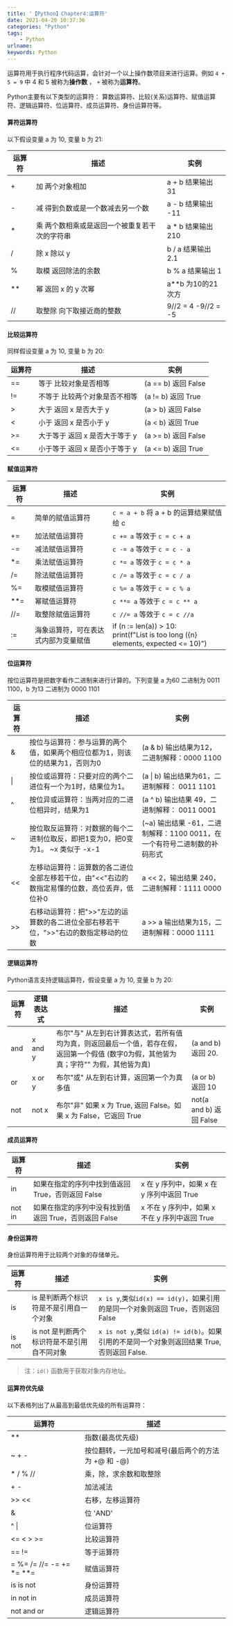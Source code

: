 ```yaml
---
title: '【Python】Chapter4:运算符'
date: 2021-04-20 10:37:36
categories: "Python"
tags:
	- Python
urlname:
keywords: Python
---
```


运算符用于执行程序代码运算，会针对一个以上操作数项目来进行运算。例如 `4 + 5 = 9` 中 4 和 5 被称为**操作数** ， `+` 被称为**运算符**。

Python主要有以下类型的运算符： 算数运算符、比较(关系)运算符、赋值运算符、逻辑运算符、位运算符、成员运算符、身份运算符等。

<!-- more -->

#### 算符运算符

以下假设变量 a 为 10, 变量 b 为 21:

| 运算符 | 描述                                          | 实例                   |
| ------ | --------------------------------------------- | ---------------------- |
| +      | 加 两个对象相加                               | a + b 结果输出 31      |
| -      | 减 得到负数或是一个数减去另一个数             | a - b 结果输出 -11     |
| *      | 乘 两个数相乘或是返回一个被重复若干次的字符串 | a * b 结果输出 210     |
| /      | 除 x 除以 y                                   | b / a 结果输出 2.1     |
| %      | 取模 返回除法的余数                           | b % a 结果输出 1       |
| **     | 幂 返回 x 的 y 次幂                           | a**b 为10的21次方      |
| //     | 取整除 向下取接近商的整数                     | 9//2 = 4    -9//2 = -5 |

#### 比较运算符

同样假设变量 a 为 10, 变量 b 为 20:

| 运算符 | 描述                           | 实例                 |
| ------ | ------------------------------ | -------------------- |
| ==     | 等于  比较对象是否相等         | (a == b)  返回 False |
| !=     | 不等于  比较两个对象是否不相等 | (a != b)  返回 True  |
| >      | 大于  返回 x 是否大于 y        | (a > b) 返回 False   |
| <      | 小于  返回 x 是否小于 y        | (a < b) 返回 True    |
| >=     | 大于等于 返回 x 是否大于等于 y | (a >= b) 返回 False  |
| <=     | 小于等于 返回 x 是否小于等于 y | (a <= b) 返回 True   |

#### 赋值运算符

| 运算符 | 描述                                 | 实例                                                         |
| ------ | ------------------------------------ | ------------------------------------------------------------ |
| =      | 简单的赋值运算符                     | `c = a + b` 将 a + b 的运算结果赋值给 c                      |
| +=     | 加法赋值运算符                       | `c += a` 等效于 `c = c + a`                                  |
| -=     | 减法赋值运算符                       | `c -= a` 等效于 `c = c - a`                                  |
| *=     | 乘法赋值运算符                       | `c *= a` 等效于 `c = c * a`                                  |
| /=     | 除法赋值运算符                       | `c /= a` 等效于 `c = c / a`                                  |
| %=     | 取模赋值运算符                       | `c %= a` 等效于 `c = c % a`                                  |
| **=    | 幂赋值运算符                         | `c **= a` 等效于 `c = c ** a`                                |
| //=    | 取整除赋值运算符                     | `c //= a` 等效于 `c = c //a`                                 |
| :=     | 海象运算符，可在表达式内部为变量赋值 | if (n := len(a)) > 10:<br />       print(f"List is too long ({n} elements, expected <= 10)") |

#### 位运算符

按位运算符是把数字看作二进制来进行计算的。下列变量 a 为60 二进制为 0011 1100，b 为13 二进制为 0000 1101

| 运算符 | 描述                                                         | 实例                                                         |
| ------ | ------------------------------------------------------------ | ------------------------------------------------------------ |
| &      | 按位与运算符：参与运算的两个值，如果两个相应位都为1，则该位的结果为1，否则为0 | (a & b) 输出结果为12，二进制解释：0000 1100                  |
| \|     | 按位或运算符：只要对应的两个二进位有一个为1时，结果位为1。   | (a \| b) 输出结果为61，二进制解释： 0011 1101                |
| ^      | 按位异或运算符：当两对应的二进位相异时，结果为1              | (a ^ b) 输出结果 49，二进制解释： 0011 0001                  |
| ~      | 按位取反运算符：对数据的每个二进制位取反，即把1变为0，把0变为1。 ~x 类似于 -x-1 | (~a) 输出结果 -61，二进制解释：1100 0011，在一个有符号二进制数的补码形式 |
| <<     | 左移动运算符：运算数的各二进位全部左移若干位，由"<<"右边的数指定易懂的位数，高位丢弃，低位补0 | a << 2，输出结果 240，二进制解释：1111 0000                  |
| >>     | 右移动运算符：把">>"左边的运算数的各二进位全部右移若干位，">>"右边的数指定移动的位数 | a >> a 输出结果为15，二进制解释：0000 1111                   |

#### 逻辑运算符

Python语言支持逻辑运算符，假设变量 a 为 10, 变量 b 为 20:

| 运算符 | 逻辑表达式 | 描述                                                         | 实例                    |
| ------ | ---------- | ------------------------------------------------------------ | ----------------------- |
| and    | x and y    | 布尔"与" 从左到右计算表达式，若所有值均为真，则返回最后一个值，若存在假，返回第一个假值 (数字0为假，其他皆为真；字符"" 为假，其他皆为真) | (a and b) 返回 20.      |
| or     | x or y     | 布尔"或" 从左到右计算，返回第一个为真多值                    | (a or b) 返回 10        |
| not    | not x      | 布尔"非" 如果 x 为 True, 返回 False。如果 x 为 False，它返回 True | not(a and b) 返回 False |

#### 成员运算符

| 运算符 | 描述                                                  | 实例                                           |
| ------ | ----------------------------------------------------- | ---------------------------------------------- |
| in     | 如果在指定的序列中找到值返回 True，否则返回 False     | x 在 y 序列中，如果 x 在 y 序列中返回 True     |
| not in | 如果在指定的序列中没有找到值返回 True，否则返回 False | x 不在 y 序列中，如果 x 不在 y 序列中返回 True |

#### 身份运算符

身份运算符用于比较两个对象的存储单元。

| 运算符 | 描述                                        | 实例                                                         |
| ------ | ------------------------------------------- | ------------------------------------------------------------ |
| is     | is 是判断两个标识符是不是引用自一个对象     | `x is y`,类似`id(x) == id(y)`，如果引用的是同一个对象则返回 True，否则返回 False |
| is not | is not 是判断两个标识符是不是引用自不同对象 | `x is not y`,类似 `id(a) != id(b)`。如果引用的不是同一个对象则返回结果 True,否则返回 False. |

> 注：`id()` 函数用于获取对象内存地址。

#### 运算符优先级

以下表格列出了从最高到最低优先级的所有运算符：

| 运算符                          | 描述                                                |
| ------------------------------- | --------------------------------------------------- |
| **                              | 指数(最高优先级)                                    |
| ~ + -                           | 按位翻转，一元加号和减号(最后两个的方法为 +@ 和 -@) |
| * / % //                        | 乘，除，求余数和取整除                              |
| + -                             | 加法减法                                            |
| >> <<                           | 右移，左移运算符                                    |
| &                               | 位 'AND'                                            |
| ^  \|                           | 位运算符                                            |
| <= < > >=                       | 比较运算符                                          |
| ==  !=                          | 等于运算符                                          |
| =  %=  /=  //=  -=  +=  *=  **= | 赋值运算符                                          |
| is  is not                      | 身份运算符                                          |
| in   not in                     | 成员运算符                                          |
| not and or                      | 逻辑运算符                                          |


